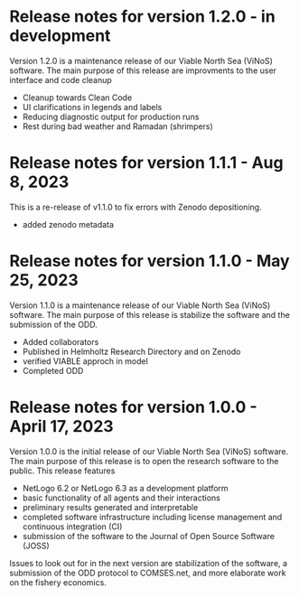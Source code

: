 <!--
SPDX-FileCopyrightText: 2023 Helmholtz-Zentrum hereon GmbH
SPDX-License-Identifier: CC0-1.0
SPDX-FileContributor: Carsten Lemmen <carsten.lemmen@hereon.de>
-->

# Release notes for version 1.2.0 - in development

Version 1.2.0 is a maintenance release of our Viable North Sea (ViNoS) software. The
main purpose of this release are improvments to the user interface and code cleanup

- Cleanup towards Clean Code
- UI clarifications in legends and labels
- Reducing diagnostic output for production runs
- Rest during bad weather and Ramadan (shrimpers)

# Release notes for version 1.1.1 - Aug 8, 2023

This is a re-release of v1.1.0 to fix errors with Zenodo depositioning.

- added zenodo metadata

# Release notes for version 1.1.0 - May 25, 2023

Version 1.1.0 is a maintenance release of our Viable North Sea (ViNoS) software. The main purpose of this release is stabilize the software and the submission of the ODD.

- Added collaborators
- Published in Helmholtz Research Directory and on Zenodo
- verified VIABLE approch in model
- Completed ODD

# Release notes for version 1.0.0 - April 17, 2023

Version 1.0.0 is the initial release of our Viable North Sea (ViNoS) software. The main purpose of this release is to open the research software to the public. This release features

- NetLogo 6.2 or NetLogo 6.3 as a development platform
- basic functionality of all agents and their interactions
- preliminary results generated and interpretable
- completed software infrastructure including license management and continuous integration (CI)
- submission of the software to the Journal of Open Source Software (JOSS)

Issues to look out for in the next version are stabilization of the software, a submission of the ODD protocol to COMSES.net, and more elaborate work on the fishery economics.
